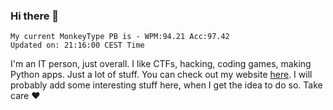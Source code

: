 ### Hi there 👋
<!-- PB START -->
```
My current MonkeyType PB is - WPM:94.21 Acc:97.42
Updated on: 21:16:00 CEST Time
```
<!-- PB END -->
I'm an IT person, just overall. I like CTFs, hacking, coding games, making Python apps. Just a lot of stuff.
You can check out my website [here](https://skill3472.github.io/).
I will probably add some interesting stuff here, when I get the idea to do so. Take care ❤️
